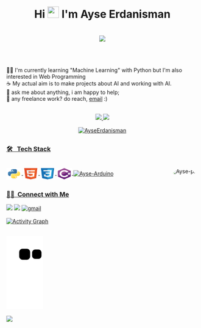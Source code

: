 ### 
<div align="center">
  <h1>
    Hi <img height="30" width="30" src="https://media.giphy.com/media/hvRJCLFzcasrR4ia7z/giphy.gif" width="25px"> I'm Ayse Erdanisman 
    <p align="center">
      <img src="https://capsule-render.vercel.app/api?type=waving&color=gradient&height=60&section=footer"/>
    </p>
  </h1>
</div>
<br>

👩‍💻 I'm currently learning "Machine Learning" with Python but I'm also interested in Web Programming
<br>
☕ My actual aim is to make projects about AI and working with AI.
<br>
💬 ask me about anything, i am happy to help;
<br>
💼 any freelance work? do reach, [email](mailto:ayseerdanisman@gmail.com) :)

<div align="center">
  <br>
  <a href="https://github.com/AyseErdanisman">
  <img height="180em" src="https://github-readme-stats.vercel.app/api?username=AyseErdanisman&show_icons=true&theme=merko&include_all_commits=true&count_private=true"/>
  <img height="180em" src="https://github-readme-stats.vercel.app/api/top-langs/?username=AyseErdanisman&layout=compact&langs_count=7&theme=merko"/>
</div>
  
  
<p align="center">
  <img width="600em" align="center" src="https://github-readme-streak-stats.herokuapp.com/?user=AyseErdanisman&theme=merko" alt="AyseErdanisman" />
</p>
  
  ##
  
### 🛠 &nbsp;  Tech Stack
<div style="display: inline_block"><br>
  <img align="center" alt="Ayse-Python" height="30" width="40" src="https://raw.githubusercontent.com/devicons/devicon/master/icons/python/python-original.svg">
  <img align="center" alt="Ayse-HTML" height="30" width="40" src="https://raw.githubusercontent.com/devicons/devicon/master/icons/html5/html5-original.svg">
  <img align="center" alt="Ayse-CSS" height="30" width="40" src="https://raw.githubusercontent.com/devicons/devicon/master/icons/css3/css3-original.svg">
  <img align="center" alt="Ayse-Csharp" height="30" width="40" src="https://raw.githubusercontent.com/devicons/devicon/master/icons/csharp/csharp-original.svg">
  <img align="center" alt="Ayse-Arduino" height="30" width="40" src="https://cdn.jsdelivr.net/gh/devicons/devicon/icons/arduino/arduino-original.svg" />
  
  <img align="right" alt="Ayse-pic" height="150" style="border-radius:50px;" src="http://www.fc1492.com/wp-content/uploads/2017/06/tumblr_ook9ah2gfS1u6n4kao1_500.gif">
</div>
  
  ##
  
### 🤝🏻 &nbsp;Connect with Me
<div> 
  <a href="https://www.linkedin.com/in/ay%C5%9Fe-erdan%C4%B1%C5%9Fman-5b1017202/" target="_blank"><img src="https://img.shields.io/badge/-LinkedIn-%230077B5?style=for-the-badge&logo=linkedin&logoColor=white" target="_blank"></a> 
  <a href="https://medium.com/@ayseerdanisman"><img src="https://img.shields.io/badge/medium-9146FF.svg?style=for-the-badge&logo=medium&logoColor=white"/></a>
  <a href="mailto:ayseerdanisman@gmail.com" target="blank"><img src="https://img.shields.io/badge/Gmail-D14836?style=for-the-badge&logo=gmail&logoColor=white" alt="gmail" /></a>
</div>
  
<div>
  <br/>
    <a href="https://github.com/AyseErdanisman"><img alt="Activity Graph" src="https://activity-graph.herokuapp.com/graph?username=AyseErdanisman&bg_color=0D1117&color=5BCDEC&line=5BCDEC&point=FFFFFF&hide_border=true" /></a>
  <br/>
</div>
  
  ##

![Snake animation](https://github.com/AyseErdanisman/AyseErdanisman/blob/output/github-contribution-grid-snake.svg)

<a href="https://github.com/AyseErdanisman">
  <img src="https://shields-io-visitor-counter.herokuapp.com/badge?page=AyseErdanisman.AyseErdanisman&style=for-the-badge">
<a>
